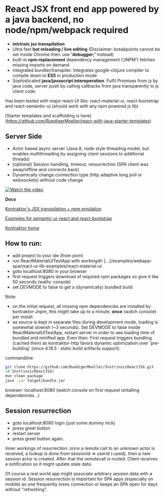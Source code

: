 # React JSX front end app powered by a java backend, no node/npm/webpack required

* **intrinsic jsx transpilation** 
* Ultra fast **hot reloading / live editing** (Disclaimer: breakpoints cannot be set inside Chrome then: use **'debugger;'** instead)
* built-in **npm replacement** dependency management ('JNPM') fetches missing imports on demand
* integrated bundler/transpiler. Integrates google-clojure compiler to compile down to **ES5** in production mode
* Sophisticated **java/javascript interoperation**. Fulfil Promises from js by java code, server push by calling callbacks from java transparently to js client code.

Has been tested with major react-UI libs: react-material-ui, react-bootstrap and react-semantic-ui (should work with any npm powered js lib)

[Starter templates and scaffolding is here}(https://github.com/RuedigerMoeller/react-with-java-starter-templates)
  
## Server Side

* Actor based async server (Java 8, node style threading model, but enables multithreading by assigning client sessions to additional threads)
* (optional) Session handling, timeout, ressurrection (SPA client was away/offline and connects back) 
* Dynamically change connection type (http adaptive long poll or websockets) without code change

[![Watch the video](http://img.youtube.com/vi/CuYuynl16o4/0.jpg)](http://youtu.be/CuYuynl16o4)

**Docs**

[Kontraktor's JSX transpilation + npm emulation](https://github.com/RuedigerMoeller/kontraktor/wiki/Kontraktor-4-React-JSX)

[Examples for semantic-ui-react and react-bootstrap](https://github.com/RuedigerMoeller/kontraktor/tree/trunk/examples/webapp-spa/react-ui-lib-examples)

[Kontraktor home](https://github.com/RuedigerMoeller/kontraktor)


## How to run:

* add project to your ide (from pom)
* run ReactMaterialUITestApp with workingdir [...]/examples/webapp-spa/react-ui-lib-examples/react-material-ui
* goto localhost:8080 in your browser
* first request triggers download of required npm packages so give it like 50 seconds (wathc console)
* set DEVMODE to false to get a (dynamically) bundled build

Note:
* on the initial request, all missing npm dependencies are installed by kontraktor-Jnpm, this migth take up to a minute,
**once** (watch console) per install.
* as source is kept in separate files during development mode, loading is somewhat slowish (~3 seconds). Set DEVMODE to false 
inside ReactMaterialUITestApp, restart server in order to see loading time of bundled and minified app. Even then: First request triggers bundling (cached then) as kontraktor-http favors dynamic optimization over 'pre-building' (since 4.18.5 : static build artifacts support).

commandline:
```bash
git clone https://github.com/RuedigerMoeller/InstrinsicReactJSX.git
cd InstrinsicReactJSX/
mvn clean package
java -jar target/bundle.jar
```
browser: localhost:8080  (watch console on first request isntalling dependencies ..)

## Session resurrection

* goto localhost:8080 login (just some dummy nick)
* press greet button
* restart server
* press greet button again.

Inner workings of resurrection: once a remote call to an unknown actor is received, a lookup is done from sessionid => userid (+pwd), then
a new session actor is created. After that the remotecall is routed. Client receives a notification so it might update 
stale data.

Of course a real world app might associate arbitrary session data with a session id. Session resurrection is important
for SPA apps (especially on mobile) as one frequently loses connection or keeps an SPA open for days without "refreshing".


